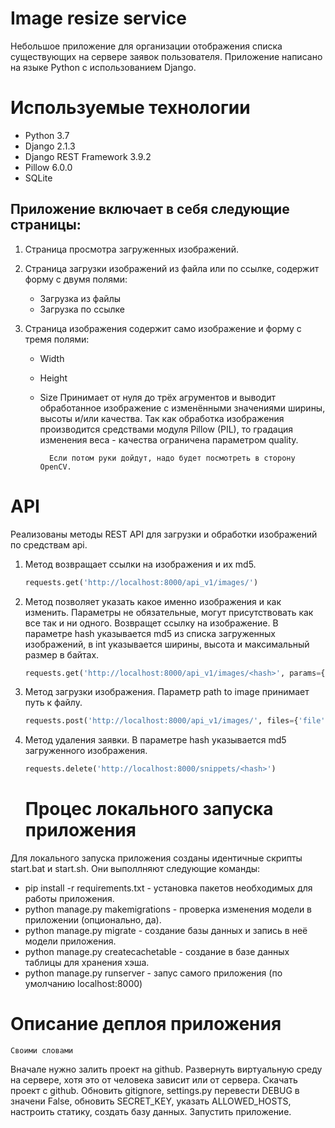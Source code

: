 # Image resize service

Небольшое приложение для организации отображения списка существующих на сервере заявок пользователя. Приложение написано на языке Python с использованием Django.

# Используемые технологии

+ Python 3.7
+ Django 2.1.3
+ Django REST Framework 3.9.2
+ Pillow 6.0.0
+ SQLite

## Приложение включает в себя следующие страницы:

1. Страница просмотра загруженных изображений.

2.	Страница загрузки изображений из файла или по ссылке, содержит форму с двумя полями: 
    + Загрузка из файлы
    + Загрузка по ссылке

3.	Страница изображения содержит само изображение и форму с тремя полями:
    + Width
    + Height 
    + Size 
Принимает от нуля до трёх агрументов и выводит обработанное изображение с изменёнными значениями ширины, высоты и/или качества. Так как обработка изображения производится средствами модуля Pillow (PIL), то градация изменения веса - качества ограничена параметром quality.

            Если потом руки дойдут, надо будет посмотреть в сторону OpenCV. 
# API
Реализованы методы REST API для загрузки и обработки изображений по средствам api.
1. Метод возвращает ссылки на изображения и их md5.
    ```python
    requests.get('http://localhost:8000/api_v1/images/')
    ```
2. Метод позволяет указать какое именно изображения и как изменить. Параметры не обязательные, могут присутствовать как все так и ни одного. Возвращет ссылку на изображение.
    В параметре hash указывается md5 из списка загруженных изображений, в int указывается ширины, высота и максимальный размер в байтах.
    ```python
    requests.get('http://localhost:8000/api_v1/images/<hash>', params={'width':<int>, 'height':<int>, 'size':<int>}
    ```
3. Метод загрузки изображения.
    Параметр path to image принимает путь к файлу.
    ```python
    requests.post('http://localhost:8000/api_v1/images/', files={'file':open(<path to image>, 'br')})
    ```
4. Метод удаления заявки.
    В параметре hash указывается md5 загруженного изображения.
    ```python
    requests.delete('http://localhost:8000/snippets/<hash>')
    ```
    
    # Процес локального запуска приложения
Для локального запуска приложения созданы идентичные скрипты start.bat и start.sh. Они выполлняют следующие команды:
+ pip install -r requirements.txt - установка пакетов необходимых для работы приложения.
+ python manage.py makemigrations - проверка изменения модели в приложении (опционально, да).
+ python manage.py migrate - создание базы данных и запись в неё модели приложения.
+ python manage.py createcachetable - создание в базе данных таблицы для хранения хэша.
+ python manage.py runserver - запус самого приложения (по умолчанию localhost:8000)

# Описание деплоя приложения
    Своими словами
Вначале нужно залить проект на github. Развернуть виртуальную среду на сервере, хотя это от человека зависит или от сервера. Скачать проект с github. Обновить gitignore, settings.py перевести DEBUG в значени False, обновить SECRET_KEY, указать ALLOWED_HOSTS, настроить статику, создать базу данных. Запустить приложение.

